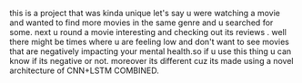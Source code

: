 this is a project that was kinda unique let's say u were watching a movie and wanted to find more movies in the same genre and u searched for some. next u round a movie interesting and checking out its reviews . well there might be times where u are feeling low and don't want to see movies that are negatively impacting your mental health.so if u use this thing u can know if its negative or not. moreover its different cuz its made using a novel architecture of CNN+LSTM COMBINED.
